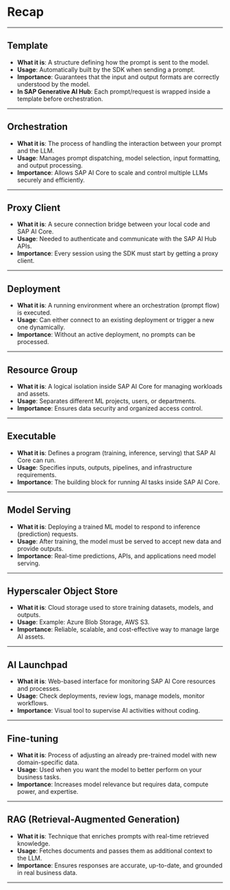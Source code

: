 # Recap

---

## Template

- **What it is**: A structure defining how the prompt is sent to the model.
- **Usage**: Automatically built by the SDK when sending a prompt.
- **Importance**: Guarantees that the input and output formats are correctly understood by the model.
- **In SAP Generative AI Hub**: Each prompt/request is wrapped inside a template before orchestration.

---

## Orchestration

- **What it is**: The process of handling the interaction between your prompt and the LLM.
- **Usage**: Manages prompt dispatching, model selection, input formatting, and output processing.
- **Importance**: Allows SAP AI Core to scale and control multiple LLMs securely and efficiently.

---

## Proxy Client

- **What it is**: A secure connection bridge between your local code and SAP AI Core.
- **Usage**: Needed to authenticate and communicate with the SAP AI Hub APIs.
- **Importance**: Every session using the SDK must start by getting a proxy client.

---

## Deployment

- **What it is**: A running environment where an orchestration (prompt flow) is executed.
- **Usage**: Can either connect to an existing deployment or trigger a new one dynamically.
- **Importance**: Without an active deployment, no prompts can be processed.

---

## Resource Group

- **What it is**: A logical isolation inside SAP AI Core for managing workloads and assets.
- **Usage**: Separates different ML projects, users, or departments.
- **Importance**: Ensures data security and organized access control.

---

## Executable

- **What it is**: Defines a program (training, inference, serving) that SAP AI Core can run.
- **Usage**: Specifies inputs, outputs, pipelines, and infrastructure requirements.
- **Importance**: The building block for running AI tasks inside SAP AI Core.

---

## Model Serving

- **What it is**: Deploying a trained ML model to respond to inference (prediction) requests.
- **Usage**: After training, the model must be served to accept new data and provide outputs.
- **Importance**: Real-time predictions, APIs, and applications need model serving.

---

## Hyperscaler Object Store

- **What it is**: Cloud storage used to store training datasets, models, and outputs.
- **Usage**: Example: Azure Blob Storage, AWS S3.
- **Importance**: Reliable, scalable, and cost-effective way to manage large AI assets.

---

## AI Launchpad

- **What it is**: Web-based interface for monitoring SAP AI Core resources and processes.
- **Usage**: Check deployments, review logs, manage models, monitor workflows.
- **Importance**: Visual tool to supervise AI activities without coding.

---

## Fine-tuning

- **What it is**: Process of adjusting an already pre-trained model with new domain-specific data.
- **Usage**: Used when you want the model to better perform on your business tasks.
- **Importance**: Increases model relevance but requires data, compute power, and expertise.

---

## RAG (Retrieval-Augmented Generation)

- **What it is**: Technique that enriches prompts with real-time retrieved knowledge.
- **Usage**: Fetches documents and passes them as additional context to the LLM.
- **Importance**: Ensures responses are accurate, up-to-date, and grounded in real business data.

---
